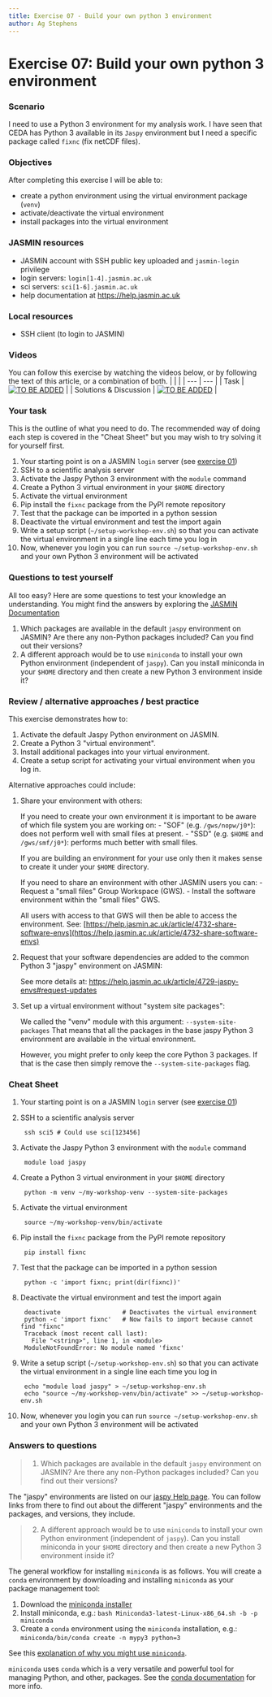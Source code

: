 ```yaml
---
title: Exercise 07 - Build your own python 3 environment
author: Ag Stephens
---
```



# Exercise 07: Build your own python 3 environment

### Scenario

I need to use a Python 3 environment for my analysis work. I have seen that CEDA has Python 3 available in its `Jaspy` environment but I need a specific package called `fixnc` (fix netCDF files).

### Objectives
 
After completing this exercise I will be able to:

 * create a python environment using the virtual environment package (`venv`)
 * activate/deactivate the virtual environment
 * install packages into the virtual environment 

### JASMIN resources

 * JASMIN account with SSH public key uploaded and `jasmin-login` privilege
 * login servers: `login[1-4].jasmin.ac.uk`
 * sci servers: `sci[1-6].jasmin.ac.uk`
 * help documentation at https://help.jasmin.ac.uk

### Local resources

* SSH client (to login to JASMIN)

### Videos
You can follow this exercise by watching the videos below, or by following the text of this article, or a combination of both.
|  |  |
| --- | --- |
| Task | [![TO BE ADDED](https://img.youtube.com/vi/--insert--id--/mqdefault.jpg )](https://www.youtube.com/watch?v=--insert--id--) |
| Solutions & Discussion | [![TO BE ADDED](https://img.youtube.com/vi/--insert--id--/mqdefault.jpg )](https://www.youtube.com/watch?v=--insert--id--) |

### Your task

This is the outline of what you need to do. The recommended way of doing each step is covered in the "Cheat Sheet" but you may wish to try solving it for yourself first.

 1. Your starting point is on a JASMIN `login` server (see [exercise 01](../ex01))
 1. SSH to a scientific analysis server
 1. Activate the Jaspy Python 3 environment with the `module` command
 1. Create a Python 3 virtual environment in your `$HOME` directory
 1. Activate the virtual environment
 1. Pip install the `fixnc` package from the PyPI remote repository
 1. Test that the package can be imported in a python session
 1. Deactivate the virtual environment and test the import again
 1. Write a setup script (`~/setup-workshop-env.sh`) so that you can activate the virtual environment in a single line each time you log in
 1. Now, whenever you login you can run `source ~/setup-workshop-env.sh` and your own Python 3 environment will be activated

### Questions to test yourself

All too easy? Here are some questions to test your knowledge an understanding. You might find the answers by exploring the [JASMIN Documentation](https://help.jasmin.ac.uk)

 1. Which packages are available in the default `jaspy` environment on JASMIN? Are there any non-Python packages included? Can you find out their versions?
 2. A different approach would be to use `miniconda` to install your own Python environment (independent of `jaspy`). Can you install miniconda in your `$HOME` directory and then create a new Python 3 environment inside it?

### Review / alternative approaches / best practice

This exercise demonstrates how to:
 1. Activate the default Jaspy Python environment on JASMIN.
 1. Create a Python 3 "virtual environment".
 1. Install additional packages into your virtual environment.
 1. Create a setup script for activating your virtual environment when you log in.

Alternative approaches could include:

 1. Share your environment with others:

     If you need to create your own environment it is important to be aware of which file system you are working on:
         - "SOF" (e.g. `/gws/nopw/j0*`): does not perform well with small files at present.
         - "SSD" (e.g. `$HOME` and `/gws/smf/j0*`): performs much better with small files.

     If you are building an environment for your use only then it makes sense to create it under your `$HOME` directory.

     If you need to share an environment with other JASMIN users you can:
         - Request a "small files" Group Workspace (GWS).
         - Install the software environment within the "small files" GWS.

     All users with access to that GWS will then be able to access the environment.
     See: [https://help.jasmin.ac.uk/article/4732-share-software-envs](https://help.jasmin.ac.uk/article/4732-share-software-envs)

 2. Request that your software dependencies are added to the common Python 3 "jaspy" environment on JASMIN:

     See more details at:
         https://help.jasmin.ac.uk/article/4729-jaspy-envs#request-updates

 3. Set up a virtual environment without "system site packages":

     We called the "venv" module with this argument: `--system-site-packages`
     That means that all the packages in the base jaspy Python 3 environment are available in the virtual environment.

     However, you might prefer to only keep the core Python 3 packages. If that is the case then simply remove the `--system-site-packages` flag.

### Cheat Sheet

1. Your starting point is on a JASMIN `login` server (see [exercise 01](../ex01))

1. SSH to a scientific analysis server

        ssh sci5 # Could use sci[123456]

1. Activate the Jaspy Python 3 environment with the `module` command

        module load jaspy

1. Create a Python 3 virtual environment in your `$HOME` directory

        python -m venv ~/my-workshop-venv --system-site-packages

1. Activate the virtual environment

        source ~/my-workshop-venv/bin/activate

1. Pip install the `fixnc` package from the PyPI remote repository

        pip install fixnc

1. Test that the package can be imported in a python session

        python -c 'import fixnc; print(dir(fixnc))'

1. Deactivate the virtual environment and test the import again

        deactivate                 # Deactivates the virtual environment
        python -c 'import fixnc'   # Now fails to import because cannot find "fixnc"
        Traceback (most recent call last):
          File "<string>", line 1, in <module>
        ModuleNotFoundError: No module named 'fixnc'

1. Write a setup script (`~/setup-workshop-env.sh`) so that you can activate the virtual environment in a single line each time you log in

        echo "module load jaspy" > ~/setup-workshop-env.sh
        echo "source ~/my-workshop-venv/bin/activate" >> ~/setup-workshop-env.sh

1. Now, whenever you login you can run `source ~/setup-workshop-env.sh` and your own Python 3 environment will be activated

### Answers to questions

> 1. Which packages are available in the default `jaspy` environment on JASMIN? Are there any non-Python packages included? Can you find out their versions?

The "jaspy" environments are listed on our [jaspy Help page](https://help.jasmin.ac.uk/article/4729-jaspy-envs). You can follow links from there to find out about the different "jaspy" environments and the packages, and versions, they include.

> 2. A different approach would be to use `miniconda` to install your own Python environment (independent of `jaspy`). Can you install miniconda in your `$HOME` directory and then create a new Python 3 environment inside it?

The general workflow for installing `miniconda` is as follows. You will create a `conda` environment by downloading and installing `miniconda` as your package management tool:
  1. Download the [miniconda installer](https://docs.conda.io/en/latest/miniconda.html)
  2. Install miniconda, e.g.: `bash Miniconda3-latest-Linux-x86_64.sh -b -p miniconda`
  3. Create a `conda` environment using the `miniconda` installation, e.g.: `miniconda/bin/conda create -n mypy3 python=3`

See this [explanation of why you might use `miniconda`](https://docs.conda.io/projects/conda/en/latest/user-guide/install/download.html#anaconda-or-miniconda).

`miniconda` uses `conda` which is a very versatile and powerful tool for managing Python, and other, packages. See the [conda documentation](https://docs.conda.io) for more info.

